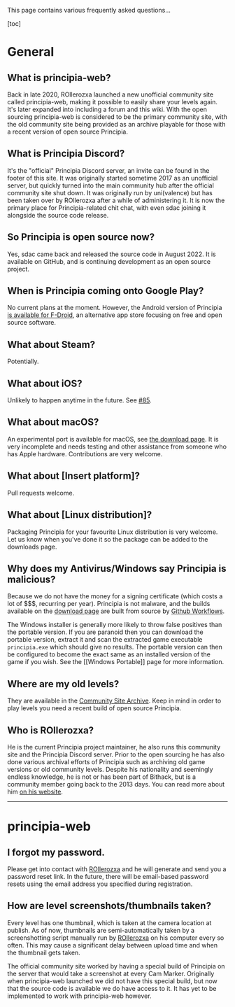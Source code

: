 This page contains various frequently asked questions...

[toc]

# General

## What is principia-web?
Back in late 2020, ROllerozxa launched a new unofficial community site called principia-web, making it possible to easily share your levels again. It's later expanded into including a forum and this wiki. With the open sourcing principia-web is considered to be the primary community site, with the old community site being provided as an archive playable for those with a recent version of open source Principia.

## What is Principia Discord?
It's the "official" Principia Discord server, an invite can be found in the footer of this site. It was originally started sometime 2017 as an unofficial server, but quickly turned into the main community hub after the official community site shut down. It was originally run by uni(valence) but has been taken over by ROllerozxa after a while of administering it. It is now the primary place for Principia-related chit chat, with even sdac joining it alongside the source code release.

## So Principia is open source now?
Yes, sdac came back and released the source code in August 2022. It is available on GitHub, and is continuing development as an open source project.

## When is Principia coming onto Google Play?
No current plans at the moment. However, the Android version of Principia [is available for F-Droid](https://f-droid.org/en/packages/com.bithack.principia/), an alternative app store focusing on free and open source software.

## What about Steam?
Potentially.

## What about iOS?
Unlikely to happen anytime in the future. See [#85](https://github.com/Bithack/principia/issues/85).

## What about macOS?
An experimental port is available for macOS, see [the download page](/download#macos). It is very incomplete and needs testing and other assistance from someone who has Apple hardware. Contributions are very welcome.

## What about [Insert platform]?
Pull requests welcome.

## What about [Linux distribution]?
Packaging Principia for your favourite Linux distribution is very welcome. Let us know when you've done it so the package can be added to the downloads page.

## Why does my Antivirus/Windows say Principia is malicious?
Because we do not have the money for a signing certificate (which costs a lot of $$$, recurring per year). Principia is not malware, and the builds available on the [download page](/download) are built from source by [Github Workflows](https://github.com/Bithack/principia/actions).

The Windows installer is generally more likely to throw false positives than the portable version. If you are paranoid then you can download the portable version, extract it and scan the extracted game executable `principia.exe` which should give no results. The portable version can then be configured to become the exact same as an installed version of the game if you wish. See the [[Windows Portable]] page for more information.

## Where are my old levels?
They are available in the [Community Site Archive](https://archive.principia-web.se). Keep in mind in order to play levels you need a recent build of open source Principia.

## Who is ROllerozxa?
He is the current Principia project maintainer, he also runs this community site and the Principia Discord server. Prior to the open sourcing he has also done various archival efforts of Principia such as archiving old game versions or old community levels. Despite his nationality and seemingly endless knowledge, he is not or has been part of Bithack, but is a community member going back to the 2013 days. You can read more about him [on his website](https://voxelmanip.se/about/).

---

# principia-web

## I forgot my password.
Please get into contact with [ROllerozxa](/user/1) and he will generate and send you a password reset link. In the future, there will be email-based password resets using the email address you specified during registration.

## How are level screenshots/thumbnails taken?
Every level has one thumbnail, which is taken at the camera location at publish. As of now, thumbnails are semi-automatically taken by a screenshotting script manually run by [ROllerozxa](/user/1) on his computer every so often. This may cause a significant delay between upload time and when the thumbnail gets taken.

The official community site worked by having a special build of Principia on the server that would take a screenshot at every Cam Marker. Originally when principia-web launched we did not have this special build, but now that the source code is available we do have access to it. It has yet to be implemented to work with principia-web however.
